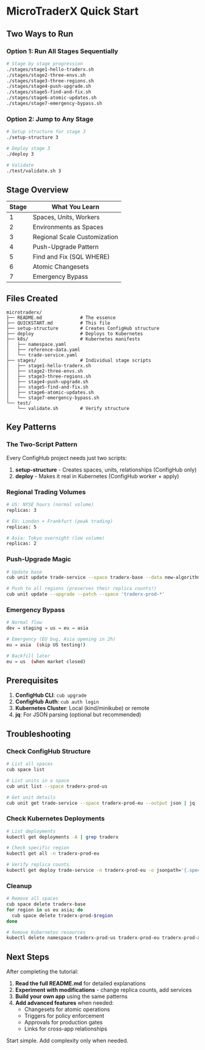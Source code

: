 # MicroTraderX Quick Start

## Two Ways to Run

### Option 1: Run All Stages Sequentially
```bash
# Stage by stage progression
./stages/stage1-hello-traderx.sh
./stages/stage2-three-envs.sh
./stages/stage3-three-regions.sh
./stages/stage4-push-upgrade.sh
./stages/stage5-find-and-fix.sh
./stages/stage6-atomic-updates.sh
./stages/stage7-emergency-bypass.sh
```

### Option 2: Jump to Any Stage
```bash
# Setup structure for stage 3
./setup-structure 3

# Deploy stage 3
./deploy 3

# Validate
./test/validate.sh 3
```

## Stage Overview

| Stage | What You Learn |
|-------|----------------|
| 1 | Spaces, Units, Workers |
| 2 | Environments as Spaces |
| 3 | Regional Scale Customization |
| 4 | Push-Upgrade Pattern |
| 5 | Find and Fix (SQL WHERE) |
| 6 | Atomic Changesets |
| 7 | Emergency Bypass |

## Files Created

```
microtraderx/
├── README.md              # The essence
├── QUICKSTART.md          # This file
├── setup-structure        # Creates ConfigHub structure
├── deploy                 # Deploys to Kubernetes
├── k8s/                   # Kubernetes manifests
│   ├── namespace.yaml
│   ├── reference-data.yaml
│   └── trade-service.yaml
├── stages/                # Individual stage scripts
│   ├── stage1-hello-traderx.sh
│   ├── stage2-three-envs.sh
│   ├── stage3-three-regions.sh
│   ├── stage4-push-upgrade.sh
│   ├── stage5-find-and-fix.sh
│   ├── stage6-atomic-updates.sh
│   └── stage7-emergency-bypass.sh
└── test/
    └── validate.sh        # Verify structure
```

## Key Patterns

### The Two-Script Pattern
Every ConfigHub project needs just two scripts:

1. **setup-structure** - Creates spaces, units, relationships (ConfigHub only)
2. **deploy** - Makes it real in Kubernetes (ConfigHub worker + apply)

### Regional Trading Volumes
```bash
# US: NYSE hours (normal volume)
replicas: 3

# EU: London + Frankfurt (peak trading)
replicas: 5

# Asia: Tokyo overnight (low volume)
replicas: 2
```

### Push-Upgrade Magic
```bash
# Update base
cub unit update trade-service --space traderx-base --data new-algorithm.yaml

# Push to all regions (preserves their replica counts!)
cub unit update --upgrade --patch --space 'traderx-prod-*'
```

### Emergency Bypass
```bash
# Normal flow
dev → staging → us → eu → asia

# Emergency (EU bug, Asia opening in 2h)
eu → asia  (skip US testing!)

# Backfill later
eu → us  (when market closed)
```

## Prerequisites

1. **ConfigHub CLI**: `cub upgrade`
2. **ConfigHub Auth**: `cub auth login`
3. **Kubernetes Cluster**: Local (kind/minikube) or remote
4. **jq**: For JSON parsing (optional but recommended)

## Troubleshooting

### Check ConfigHub Structure
```bash
# List all spaces
cub space list

# List units in a space
cub unit list --space traderx-prod-us

# Get unit details
cub unit get trade-service --space traderx-prod-eu --output json | jq .
```

### Check Kubernetes Deployments
```bash
# List deployments
kubectl get deployments -A | grep traderx

# Check specific region
kubectl get all -n traderx-prod-eu

# Verify replica counts
kubectl get deploy trade-service -n traderx-prod-eu -o jsonpath='{.spec.replicas}'
```

### Cleanup
```bash
# Remove all spaces
cub space delete traderx-base
for region in us eu asia; do
  cub space delete traderx-prod-$region
done

# Remove Kubernetes resources
kubectl delete namespace traderx-prod-us traderx-prod-eu traderx-prod-asia
```

## Next Steps

After completing the tutorial:

1. **Read the full README.md** for detailed explanations
2. **Experiment with modifications** - change replica counts, add services
3. **Build your own app** using the same patterns
4. **Add advanced features** when needed:
   - Changesets for atomic operations
   - Triggers for policy enforcement
   - Approvals for production gates
   - Links for cross-app relationships

Start simple. Add complexity only when needed.
